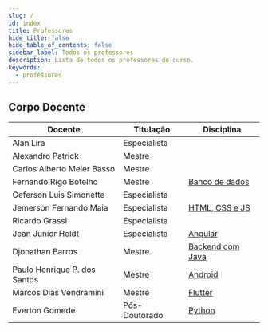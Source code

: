 ```yaml
---
slug: /
id: index
title: Professores
hide_title: false
hide_table_of_contents: false
sidebar_label: Todos os professores
description: Lista de todos os professores do curso.
keywords:
  - professores
---
```


## Corpo Docente

|Docente|Titulação|Disciplina|
|-|-|-|
|Alan Lira|Especialista||
|Alexandro Patrick|Mestre||
|Carlos Alberto Meier Basso|Mestre||
|Fernando Rigo Botelho|Mestre|[Banco de dados](../docs/banco-de-dados)|
|Geferson Luis Simonette|Especialista||
|Jemerson Fernando Maia|Especialista|[HTML, CSS e JS](../docs/html-css-js)|
|Ricardo Grassi|Especialista||
|Jean Junior Heldt|Especialista|[Angular](../docs/angular)|
|Djonathan Barros|Mestre|[Backend com Java](../docs/backend-java)|
|Paulo Henrique P. dos Santos|Mestre|[Android](../docs/android)|
|Marcos Dias Vendramini|Mestre|[Flutter](../docs/flutter)|
|Everton Gomede|Pós-Doutorado|[Python](../docs/python)|